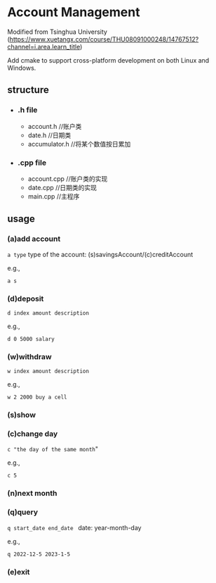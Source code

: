 # Account Management

Modified from Tsinghua University (https://www.xuetangx.com/course/THU08091000248/14767512?channel=i.area.learn_title)

Add cmake to support cross-platform development on both Linux and Windows.

## structure

- ### .h file

  - account.h         //账户类
  - date.h               //日期类
  - accumulator.h //将某个数值按日累加

- ### .cpp file
  
  - account.cpp      //账户类的实现
  - date.cpp            //日期类的实现
  - main.cpp           //主程序

## usage

### (a)add account 

`a type` type of the account: (s)savingsAccount/(c)creditAccount

e.g.,

`a s`

### (d)deposit 

`d index amount description` 

e.g.,

`d 0 5000 salary` 

### (w)withdraw

`w index amount description` 

 e.g.,

`w 2 2000 buy a cell`

### (s)show 

### (c)change day 

`c "the day of the same month`" 

e.g.,

`c 5`

### (n)next month 

### (q)query 

`q start_date end_date ` date: year-month-day

e.g.,

`q 2022-12-5 2023-1-5`

### (e)exit
